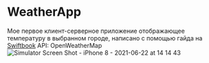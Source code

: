 # WeatherApp
Мое первое клиент-серверное приложение отображающее температуру в выбранном городе, написано с помощью гайда на [Swiftbook](https://swiftbook.ru/content/36-index/)
API: OpenWeatherMap![Simulator Screen Shot - iPhone 8 - 2021-06-22 at 14 14 43](https://user-images.githubusercontent.com/76536708/122915258-3c7dcd80-d364-11eb-8a05-37c4ce75e471.png)
